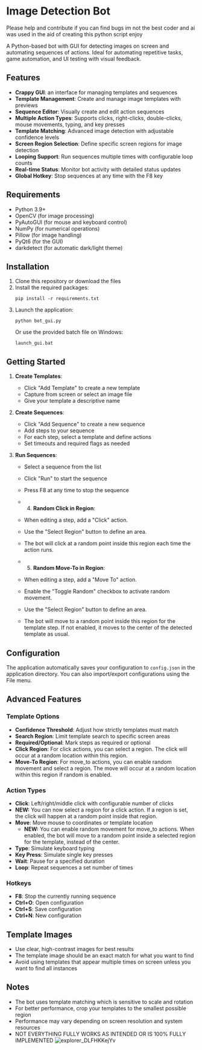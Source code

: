 # Image Detection Bot

Please help and contribute if you can find bugs im not the best coder and ai was used in the aid of creating this python script enjoy

A Python-based bot with GUI for detecting images on screen and automating sequences of actions. Ideal for automating repetitive tasks, game automation, and UI testing with visual feedback.

## Features

- **Crappy GUI**: an interface for managing templates and sequences
- **Template Management**: Create and manage image templates with previews
- **Sequence Editor**: Visually create and edit action sequences
- **Multiple Action Types**: Supports clicks, right-clicks, double-clicks, mouse movements, typing, and key presses
- **Template Matching**: Advanced image detection with adjustable confidence levels
- **Screen Region Selection**: Define specific screen regions for image detection
- **Looping Support**: Run sequences multiple times with configurable loop counts
- **Real-time Status**: Monitor bot activity with detailed status updates
- **Global Hotkey**: Stop sequences at any time with the F8 key

## Requirements

- Python 3.9+
- OpenCV (for image processing)
- PyAutoGUI (for mouse and keyboard control)
- NumPy (for numerical operations)
- Pillow (for image handling)
- PyQt6 (for the GUI)
- darkdetect (for automatic dark/light theme)

## Installation

1. Clone this repository or download the files
2. Install the required packages:
   ```
   pip install -r requirements.txt
   ```
3. Launch the application:
   ```
   python bot_gui.py
   ```
   Or use the provided batch file on Windows:
   ```
   launch_gui.bat
   ```

## Getting Started

1. **Create Templates**:
   - Click "Add Template" to create a new template
   - Capture from screen or select an image file
   - Give your template a descriptive name

2. **Create Sequences**:
   - Click "Add Sequence" to create a new sequence
   - Add steps to your sequence
   - For each step, select a template and define actions
   - Set timeouts and required flags as needed

3. **Run Sequences**:
   - Select a sequence from the list
   - Click "Run" to start the sequence
   - Press F8 at any time to stop the sequence
  
   - 4. **Random Click in Region**:
   - When editing a step, add a "Click" action.
   - Use the "Select Region" button to define an area.
   - The bot will click at a random point inside this region each time the action runs.
  
   - 5. **Random Move-To in Region**:
   - When editing a step, add a "Move To" action.
   - Enable the "Toggle Random" checkbox to activate random movement.
   - Use the "Select Region" button to define an area.
   - The bot will move to a random point inside this region for the template step. If not enabled, it moves to the center of the detected template as usual.

## Configuration

The application automatically saves your configuration to `config.json` in the application directory. You can also import/export configurations using the File menu.

## Advanced Features

### Template Options
- **Confidence Threshold**: Adjust how strictly templates must match
- **Search Region**: Limit template search to specific screen areas
- **Required/Optional**: Mark steps as required or optional
- **Click Region**: For click actions, you can select a region. The click will occur at a random location within this region.
- **Move-To Region**: For move_to actions, you can enable random movement and select a region. The move will occur at a random location within this region if random is enabled.


### Action Types
- **Click**: Left/right/middle click with configurable number of clicks
- **NEW:** You can now select a region for a click action. If a region is set, the click will happen at a random point inside that region.
- **Move**: Move mouse to coordinates or template location
  - **NEW:** You can enable random movement for move_to actions. When enabled, the bot will move to a random point inside a selected region for the template, instead of the center.
- **Type**: Simulate keyboard typing
- **Key Press**: Simulate single key presses
- **Wait**: Pause for a specified duration
- **Loop**: Repeat sequences a set number of times

### Hotkeys
- **F8**: Stop the currently running sequence
- **Ctrl+O**: Open configuration
- **Ctrl+S**: Save configuration
- **Ctrl+N**: New configuration

## Template Images

- Use clear, high-contrast images for best results
- The template image should be an exact match for what you want to find
- Avoid using templates that appear multiple times on screen unless you want to find all instances

## Notes

- The bot uses template matching which is sensitive to scale and rotation
- For better performance, crop your templates to the smallest possible region
- Performance may vary depending on screen resolution and system resources
- NOT EVERYTHING FULLY WORKS AS INTENDED OR IS 100% FULLY IMPLEMENTED
![explorer_DLFHKKejYv](https://github.com/user-attachments/assets/6232d9a5-9198-4846-8cb2-10fe655fc240)
